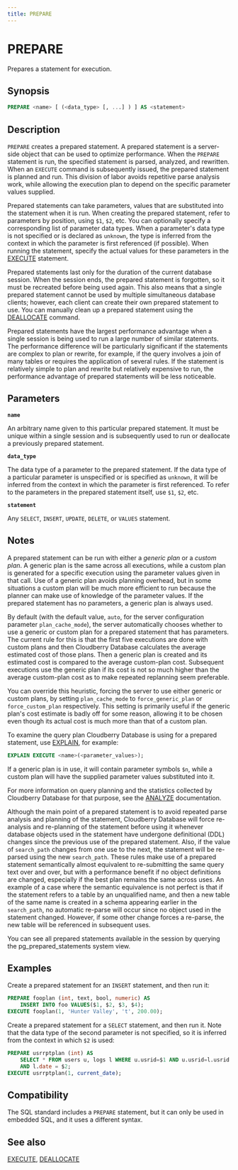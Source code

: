 ```yaml
---
title: PREPARE
---
```


# PREPARE

Prepares a statement for execution.

## Synopsis

```sql
PREPARE <name> [ (<data_type> [, ...] ) ] AS <statement>
```

## Description

`PREPARE` creates a prepared statement. A prepared statement is a server-side object that can be used to optimize performance. When the `PREPARE` statement is run, the specified statement is parsed, analyzed, and rewritten. When an `EXECUTE` command is subsequently issued, the prepared statement is planned and run. This division of labor avoids repetitive parse analysis work, while allowing the execution plan to depend on the specific parameter values supplied.

Prepared statements can take parameters, values that are substituted into the statement when it is run. When creating the prepared statement, refer to parameters by position, using `$1`, `$2`, etc. You can optionally specify a corresponding list of parameter data types. When a parameter's data type is not specified or is declared as `unknown`, the type is inferred from the context in which the parameter is first referenced (if possible). When running the statement, specify the actual values for these parameters in the [EXECUTE](/i18n/zh/docusaurus-plugin-content-docs/current/sql-stmts/sql-stmt-execute.md) statement.

Prepared statements last only for the duration of the current database session. When the session ends, the prepared statement is forgotten, so it must be recreated before being used again. This also means that a single prepared statement cannot be used by multiple simultaneous database clients; however, each client can create their own prepared statement to use. You can manually clean up a prepared statement using the [DEALLOCATE](/i18n/zh/docusaurus-plugin-content-docs/current/sql-stmts/sql-stmt-deallocate.md) command.

Prepared statements have the largest performance advantage when a single session is being used to run a large number of similar statements. The performance difference will be particularly significant if the statements are complex to plan or rewrite, for example, if the query involves a join of many tables or requires the application of several rules. If the statement is relatively simple to plan and rewrite but relatively expensive to run, the performance advantage of prepared statements will be less noticeable.

## Parameters

**`name`**

An arbitrary name given to this particular prepared statement. It must be unique within a single session and is subsequently used to run or deallocate a previously prepared statement.

**`data_type`**

The data type of a parameter to the prepared statement. If the data type of a particular parameter is unspecified or is specified as `unknown`, it will be inferred from the context in which the parameter is first referenced. To refer to the parameters in the prepared statement itself, use `$1`, `$2`, etc.

**`statement`**

Any `SELECT`, `INSERT`, `UPDATE`, `DELETE`, or `VALUES` statement.

## Notes

A prepared statement can be run with either a *generic plan* or a *custom plan*. A generic plan is the same across all executions, while a custom plan is generated for a specific execution using the parameter values given in that call. Use of a generic plan avoids planning overhead, but in some situations a custom plan will be much more efficient to run because the planner can make use of knowledge of the parameter values. If the prepared statement has no parameters, a generic plan is always used.

By default (with the default value, `auto`, for the server configuration parameter `plan_cache_mode`), the server automatically chooses whether to use a generic or custom plan for a prepared statement that has parameters. The current rule for this is that the first five executions are done with custom plans and then Cloudberry Database calculates the average estimated cost of those plans. Then a generic plan is created and its estimated cost is compared to the average custom-plan cost. Subsequent executions use the generic plan if its cost is not so much higher than the average custom-plan cost as to make repeated replanning seem preferable.

You can override this heuristic, forcing the server to use either generic or custom plans, by setting `plan_cache_mode` to `force_generic_plan` or `force_custom_plan` respectively. This setting is primarily useful if the generic plan's cost estimate is badly off for some reason, allowing it to be chosen even though its actual cost is much more than that of a custom plan.

To examine the query plan Cloudberry Database is using for a prepared statement, use [EXPLAIN](/i18n/zh/docusaurus-plugin-content-docs/current/sql-stmts/sql-stmt-explain.md), for example:

```sql
EXPLAIN EXECUTE <name>(<parameter_values>);
```

If a generic plan is in use, it will contain parameter symbols `$n`, while a custom plan will have the supplied parameter values substituted into it.

For more information on query planning and the statistics collected by Cloudberry Database for that purpose, see the [ANALYZE](/i18n/zh/docusaurus-plugin-content-docs/current/sql-stmts/sql-stmt-analyze.md) documentation.

Although the main point of a prepared statement is to avoid repeated parse analysis and planning of the statement, Cloudberry Database will force re-analysis and re-planning of the statement before using it whenever database objects used in the statement have undergone definitional (DDL) changes since the previous use of the prepared statement. Also, if the value of `search_path` changes from one use to the next, the statement will be re-parsed using the new `search_path`. These rules make use of a prepared statement semantically almost equivalent to re-submitting the same query text over and over, but with a performance benefit if no object definitions are changed, especially if the best plan remains the same across uses. An example of a case where the semantic equivalence is not perfect is that if the statement refers to a table by an unqualified name, and then a new table of the same name is created in a schema appearing earlier in the `search_path`, no automatic re-parse will occur since no object used in the statement changed. However, if some other change forces a re-parse, the new table will be referenced in subsequent uses.

You can see all prepared statements available in the session by querying the pg_prepared_statements system view.

## Examples

Create a prepared statement for an `INSERT` statement, and then run it:

```sql
PREPARE fooplan (int, text, bool, numeric) AS
    INSERT INTO foo VALUES($1, $2, $3, $4);
EXECUTE fooplan(1, 'Hunter Valley', 't', 200.00);
```

Create a prepared statement for a `SELECT` statement, and then run it. Note that the data type of the second parameter is not specified, so it is inferred from the context in which `$2` is used:

```sql
PREPARE usrrptplan (int) AS
    SELECT * FROM users u, logs l WHERE u.usrid=$1 AND u.usrid=l.usrid
    AND l.date = $2;
EXECUTE usrrptplan(1, current_date);
```

## Compatibility

The SQL standard includes a `PREPARE` statement, but it can only be used in embedded SQL, and it uses a different syntax.

## See also

[EXECUTE](/i18n/zh/docusaurus-plugin-content-docs/current/sql-stmts/sql-stmt-execute.md), [DEALLOCATE](/i18n/zh/docusaurus-plugin-content-docs/current/sql-stmts/sql-stmt-deallocate.md)
